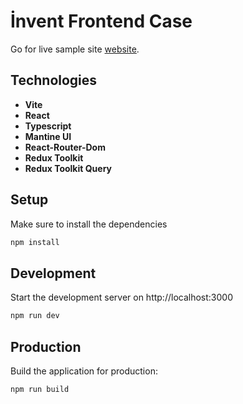 # İnvent Frontend Case

Go for live sample site [website](https://frontend-case-snowy.vercel.app/).

## Technologies

- **Vite**
- **React**
- **Typescript**
- **Mantine UI**
- **React-Router-Dom**
- **Redux Toolkit**
- **Redux Toolkit Query**

## Setup

Make sure to install the dependencies

```bash
npm install
```

## Development

Start the development server on http://localhost:3000

```bash
npm run dev
```

## Production

Build the application for production:

```bash
npm run build
```
